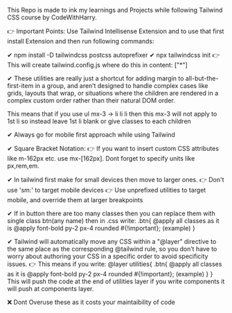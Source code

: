 This Repo is made to ink my learnings and Projects while following Tailwind CSS course by CodeWithHarry.

👉 Important Points:
Use Tailwind Intellisense Extension and to use that first install Extension and then run following commands:

✔ npm install -D tailwindcss postcss autoprefixer
✔ npx tailwindcss init
👉 This will create tailwind.config.js where do this in content: ["*"]

✔ These utilities are really just a shortcut for adding margin to all-but-the-first-item in a group, and aren’t designed to handle complex cases like grids, layouts that wrap, or situations where the children are rendered in a complex custom order rather than their natural DOM order.

This means that if you use ul mx-3 -> li li li then this mx-3 will not apply to 1st li so instead leave 1st li blank or give classes to each children

✔ Always go for mobile first approach while using Tailwind

✔ Square Bracket Notation:
👉 If you want to insert custom CSS attributes like m-162px etc. use mx-[162px]. Dont forget to specify units like px,rem,em.

✔ In tailwind first make for small devices then move to larger ones.
👉 Don't use 'sm:' to target mobile devices
👉 Use unprefixed utilities to target mobile, and override
them at larger breakpoints

✔ If in button there are too many classes then you can replace them with single class btn(any name) then in .css write:
.btn{
@apply all classes as it is
@apply font-bold py-2 px-4 rounded #{!important}; (example)
}

✔ Tailwind will automatically move any CSS within a "@layer" directive to the same place as the corresponding @tailwind rule, so you don’t have to worry about authoring your CSS in a specific order to avoid specificity issues.
👉 This means if you write:
@layer utilities{
.btn{
@apply all classes as it is
@apply font-bold py-2 px-4 rounded #{!important}; (example)
}
}
This will push the code at the end of utilities layer if you write components it will push at components layer.

❌ Dont Overuse these as it costs your maintaibility of code
